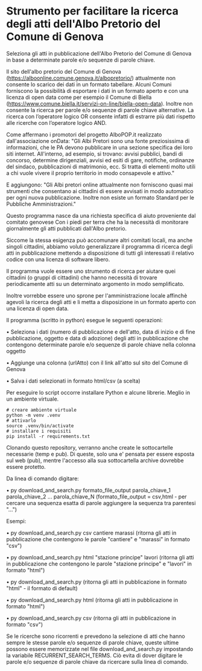# Strumento per facilitare la ricerca degli atti dell'Albo Pretorio del Comune di Genova

Seleziona gli atti in pubblicazione dell'Albo Pretorio del Comune di Genova in base a determinate parole e/o sequenze di parole chiave.

Il sito dell'albo pretorio del Comune di Genova (https://alboonline.comune.genova.it/albopretorio/) attualmente non consente lo scarico dei dati in un formato tabellare. Alcuni Comuni forniscono la possibilità di esportare i dati in un formato aperto e con una licenza di open data come per esempio il Comune di Biella (https://www.comune.biella.it/servizi-on-line/biella-open-data). Inoltre non consente la ricerca per parole e/o sequenze di parole chiave alternative. La ricerca con l’operatore logico OR consente infatti di estrarre più dati rispetto alle ricerche con l’operatore logico AND. 

Come affermano i promotori del progetto AlboPOP.it realizzato dall'associazione onData: "Gli Albi Pretori sono una fonte preziosissima di informazioni, che le PA devono pubblicare in una sezione specifica dei loro siti internet. All'interno, ad esempio, si trovano: avvisi pubblici, bandi di concorso, determine dirigenziali, avvisi ed esiti di gare, notifiche, ordinanze del sindaco, pubblicazioni di matrimonio, ecc. Si tratta di elementi molto utili a chi vuole vivere il proprio territorio in modo consapevole e attivo."

E aggiungono: "Gli Albi pretori online attualmente non forniscono quasi mai strumenti che consentano ai cittadini di essere avvisati in modo automatico per ogni nuova pubblicazione. Inoltre non esiste un formato Standard per le Pubbliche Amministrazioni."

Questo programma nasce da una richiesta specifica di aiuto proveniente dal comitato genovese Con i piedi per terra che ha la necessità di monitorare giornalmente gli atti pubblicati dall'Albo pretorio.

Siccome la stessa esigenza può accomunare altri comitati locali, ma anche singoli cittadini, abbiamo voluto generalizzare il programma di ricerca degli atti in pubblicazione mettendo a disposizione di tutti gli interessati il relativo codice con una licenza di software libero. 

Il programma vuole essere uno strumento di ricerca per aiutare quei cittadini (o gruppi di cittadini) che hanno necessità di trovare periodicamente atti su un determinato argomento in modo semplificato.

Inoltre vorrebbe essere uno sprone per l'amministrazione locale affinchè agevoli la ricerca degli atti e li metta a disposizione in un formato aperto con una licenza di open data. 

Il programma (scritto in python) esegue le seguenti operazioni:

•  Seleziona i dati (numero di pubblicazione e dell'atto, data di inizio e di fine pubblicazione, oggetto e data di adozione) degli atti in pubblicazione che contengono determinate parole e/o sequenze di parole chiave nella colonna oggetto 
    
•  Aggiunge una colonna (urlAtto) con il link all'atto sul sito del Comune di Genova
    
•  Salva i dati selezionati in formato html/csv (a scelta)

Per eseguire lo script occorre installare Python e alcune librerie. Meglio in un ambiente virtuale.

```
# creare ambiente virtuale
python -m venv .venv
# attivarlo
source .venv/bin/activate
# installare i requisiti
pip install -r requirements.txt
```

Clonando questo repository, verranno anche create le sottocartelle necessarie (temp e pub). Di queste, solo una e' pensata per essere esposta sul web (pub), mentre l'accesso alla sua sottocartella archive dovrebbe essere protetto. 

Da linea di comando digitare:

•  py download_and_search.py formato_file_output parola_chiave_1 parola_chiave_2 ... parola_chiave_N (formato_file_output = csv,html - per cercare una sequenza esatta di parole aggiungere la sequenza tra parentesi "...")

Esempi:

•  py download_and_search.py csv cantiere marassi (ritorna gli atti in pubblicazione che contengono le parole "cantiere" e "marassi" in formato "csv")
    
•  py download_and_search.py html "stazione principe" lavori (ritorna gli atti in pubblicazione che contengono le parole "stazione principe" e "lavori" in formato "html")
    
•  py download_and_search.py (ritorna gli atti in pubblicazione in formato "html" - il formato di default)
    
•  py download_and_search.py html (ritorna gli atti in pubblicazione in formato "html")
    
•  py download_and_search.py csv (ritorna gli atti in pubblicazione in formato "csv")

Se le ricerche sono ricorrenti e prevedono la selezione di atti che hanno sempre le stesse parole e/o sequenze di parole chiave, queste ultime possono essere memorizzate nel file download_and_search.py impostando la variabile RECURRENT_SEARCH_TERMS. Ciò evita di dover digitare le parole e/o sequenze di parole chiave da ricercare sulla linea di comando.
